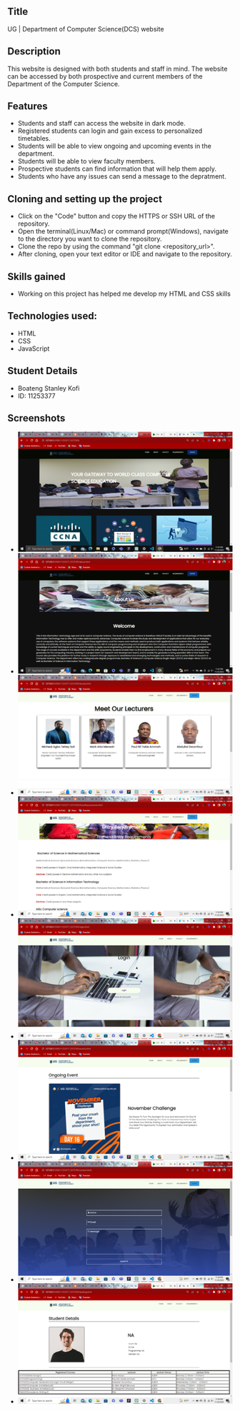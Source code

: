 ## Title
UG | Department of Computer Science(DCS) website

## Description
This website is designed with both students and staff in mind. The website can be accessed by both prospective and current members of the Department of the Computer Science.

## Features
- Students and staff can access the website in dark mode.
- Registered students can login and gain excess to personalized timetables.
- Students will be able to view ongoing and upcoming events in the department.
- Students will be able to view faculty members.
- Prospective students can find information that will help them apply.
- Students who have any issues can send a message to the depratment.

## Cloning and setting up the project
- Click on the "Code" button and copy the HTTPS or SSH URL of the repository.
- Open the terminal(Linux/Mac) or command prompt(Windows), navigate to the directory you want to clone the repository.
- Clone the repo by using the command "git clone <repository_url>".
- After cloning, open your text editor or IDE and navigate to the repository.

## Skills gained
- Working on this project has helped me develop my HTML and CSS skills

## Technologies used:
- HTML
- CSS
- JavaScript

## Student Details
- Boateng Stanley Kofi
- ID: 11253377

## Screenshots
- ![Homepage](<Screenshot (103)-1.png>) 
- ![About Page](<Screenshot (104)-1.png>) 
- ![Faculty Page](<Screenshot (105)-1.png>) 
- ![Entry Requirements Page](<Screenshot (106)-1.png>) 
- ![Login Page](<Screenshot (107)-1.png>) 
- ![Event Page](<Screenshot (108)-1.png>) 
- ![Contact page](<Screenshot (109)-1.png>) 
- ![Landing Page](<Screenshot (110)-1.png>)




 